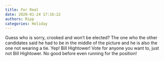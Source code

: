 ```yaml
---
title: For Real
date: 2020-01-24 17:16:22
authors: Ripp
categories: Holiday
---
```


 Guess who is sorry, crooked and won’t be elected?  The one who the other candidates said he had to be in the middle of the picture and he is also the one not wearing a tie. Yep!  Bill Hightower!  Vote for anyone you want to, just not Bill Hightower. No good before even running for the position!